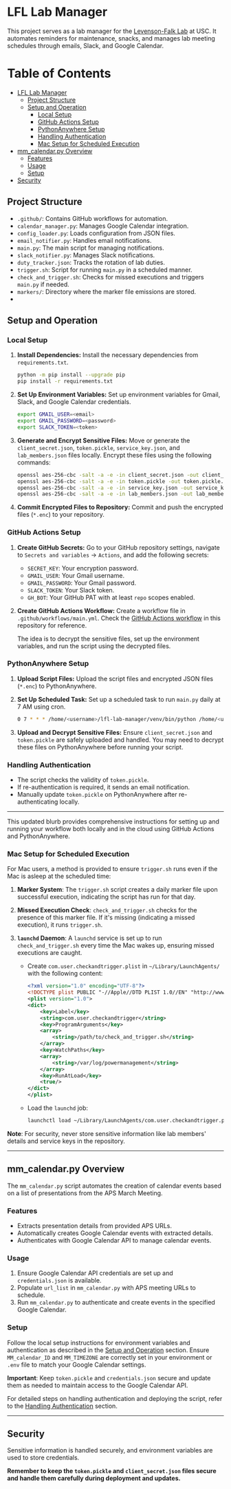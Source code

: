 # LFL Lab Manager

This project serves as a lab manager for the [Levenson-Falk Lab](https://dornsife.usc.edu/lfl/) at USC. It automates reminders for maintenance, snacks, and manages lab meeting schedules through emails, Slack, and Google Calendar.

# Table of Contents

- [LFL Lab Manager](#lfl-lab-manager)
  - [Project Structure](#project-structure)
  - [Setup and Operation](#setup-and-operation)
    - [Local Setup](#local-setup)
    - [GitHub Actions Setup](#github-actions-setup)
    - [PythonAnywhere Setup](#pythonanywhere-setup)
    - [Handling Authentication](#handling-authentication)
    - [Mac Setup for Scheduled Execution](#mac-setup-for-scheduled-execution)
- [mm_calendar.py Overview](#mm_calendarpy-overview)
  - [Features](#features)
  - [Usage](#usage)
  - [Setup](#setup)
- [Security](#security)

## Project Structure

- `.github/`: Contains GitHub workflows for automation.
- `calendar_manager.py`: Manages Google Calendar integration.
- `config_loader.py`: Loads configuration from JSON files.
- `email_notifier.py`: Handles email notifications.
- `main.py`: The main script for managing notifications.
- `slack_notifier.py`: Manages Slack notifications.
- `duty_tracker.json`: Tracks the rotation of lab duties.
- `trigger.sh`: Script for running `main.py` in a scheduled manner.
- `check_and_trigger.sh`: Checks for missed executions and triggers `main.py` if needed.
- `markers/`: Directory where the marker file emissions are stored.
-

## Setup and Operation

### Local Setup

1. **Install Dependencies:**
   Install the necessary dependencies from `requirements.txt`.

   ```bash
   python -m pip install --upgrade pip
   pip install -r requirements.txt
   ```

2. **Set Up Environment Variables:**
   Set up environment variables for Gmail, Slack, and Google Calendar credentials.

   ```bash
   export GMAIL_USER=<email>
   export GMAIL_PASSWORD=<password>
   export SLACK_TOKEN=<token>
   ```

3. **Generate and Encrypt Sensitive Files:**
   Move or generate the `client_secret.json`, `token.pickle`, `service_key.json`, and `lab_members.json` files locally. Encrypt these files using the following commands:

   ```bash
   openssl aes-256-cbc -salt -a -e -in client_secret.json -out client_secret.json.enc -pass pass:$SECRET_KEY -pbkdf2
   openssl aes-256-cbc -salt -a -e -in token.pickle -out token.pickle.enc -pass pass:$SECRET_KEY -pbkdf2
   openssl aes-256-cbc -salt -a -e -in service_key.json -out service_key.json.enc -pass pass:$SECRET_KEY -pbkdf2
   openssl aes-256-cbc -salt -a -e -in lab_members.json -out lab_members.json.enc -pass pass:$SECRET_KEY -pbkdf2
   ```

4. **Commit Encrypted Files to Repository:**
   Commit and push the encrypted files (`*.enc`) to your repository.

### GitHub Actions Setup

1. **Create GitHub Secrets:**
   Go to your GitHub repository settings, navigate to `Secrets and variables` -> `Actions`, and add the following secrets:

   - `SECRET_KEY`: Your encryption password.
   - `GMAIL_USER`: Your Gmail username.
   - `GMAIL_PASSWORD`: Your Gmail password.
   - `SLACK_TOKEN`: Your Slack token.
   - `GH_BOT`: Your GitHub PAT with at least `repo` scopes enabled.

2. **Create GitHub Actions Workflow:**
   Create a workflow file in `.github/workflows/main.yml`. Check the [GitHub Actions workflow](.github/workflows/main.yml) in this repository for reference.

   The idea is to decrypt the sensitive files, set up the environment variables, and run the script using the decrypted files.

### PythonAnywhere Setup

1. **Upload Script Files:**
   Upload the script files and encrypted JSON files (`*.enc`) to PythonAnywhere.

2. **Set Up Scheduled Task:**
   Set up a scheduled task to run `main.py` daily at 7 AM using cron.

   ```bash
   0 7 * * * /home/<username>/lfl-lab-manager/venv/bin/python /home/<username>/lfl-lab-manager/main.py
   ```

3. **Upload and Decrypt Sensitive Files:**
   Ensure `client_secret.json` and `token.pickle` are safely uploaded and handled. You may need to decrypt these files on PythonAnywhere before running your script.

### Handling Authentication

- The script checks the validity of `token.pickle`.
- If re-authentication is required, it sends an email notification.
- Manually update `token.pickle` on PythonAnywhere after re-authenticating locally.

---

This updated blurb provides comprehensive instructions for setting up and running your workflow both locally and in the cloud using GitHub Actions and PythonAnywhere.

### Mac Setup for Scheduled Execution

For Mac users, a method is provided to ensure `trigger.sh` runs even if the Mac is asleep at the scheduled time:

1. **Marker System**: The `trigger.sh` script creates a daily marker file upon successful execution, indicating the script has run for that day.

2. **Missed Execution Check**: `check_and_trigger.sh` checks for the presence of this marker file. If it's missing (indicating a missed execution), it runs `trigger.sh`.

3. **`launchd` Daemon**: A `launchd` service is set up to run `check_and_trigger.sh` every time the Mac wakes up, ensuring missed executions are caught.

   - Create `com.user.checkandtrigger.plist` in `~/Library/LaunchAgents/` with the following content:
     ```xml
     <?xml version="1.0" encoding="UTF-8"?>
     <!DOCTYPE plist PUBLIC "-//Apple//DTD PLIST 1.0//EN" "http://www.apple.com/DTDs/PropertyList-1.0.dtd">
     <plist version="1.0">
     <dict>
         <key>Label</key>
         <string>com.user.checkandtrigger</string>
         <key>ProgramArguments</key>
         <array>
             <string>/path/to/check_and_trigger.sh</string>
         </array>
         <key>WatchPaths</key>
         <array>
             <string>/var/log/powermanagement</string>
         </array>
         <key>RunAtLoad</key>
         <true/>
     </dict>
     </plist>
     ```
   - Load the `launchd` job:
     ```bash
     launchctl load ~/Library/LaunchAgents/com.user.checkandtrigger.plist
     ```

**Note**: For security, never store sensitive information like lab members' details and service keys in the repository.

---

## mm_calendar.py Overview

The `mm_calendar.py` script automates the creation of calendar events based on a list of presentations from the APS March Meeting.

### Features

- Extracts presentation details from provided APS URLs.
- Automatically creates Google Calendar events with extracted details.
- Authenticates with Google Calendar API to manage calendar events.

### Usage

1. Ensure Google Calendar API credentials are set up and `credentials.json` is available.
2. Populate `url_list` in `mm_calendar.py` with APS meeting URLs to schedule.
3. Run `mm_calendar.py` to authenticate and create events in the specified Google Calendar.

### Setup

Follow the local setup instructions for environment variables and authentication as described in the [Setup and Operation](#setup-and-operation) section. Ensure `MM_calendar_ID` and `MM_TIMEZONE` are correctly set in your environment or `.env` file to match your Google Calendar settings.

**Important**: Keep `token.pickle` and `credentials.json` secure and update them as needed to maintain access to the Google Calendar API.

For detailed steps on handling authentication and deploying the script, refer to the [Handling Authentication](#handling-authentication) section.

---

## Security

Sensitive information is handled securely, and environment variables are used to store credentials.

**Remember to keep the `token.pickle` and `client_secret.json` files secure and handle them carefully during deployment and updates.**

